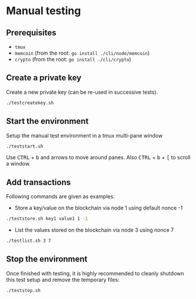 # Manual testing

## Prerequisites

- `tmux`
- `memcoin` (from the root: `go install ./cli/node/memcoin`)
- `crypto` (from the root: `go install ./cli/crypto`)

## Create a private key

Create a new private key (can be re-used in successive tests).

```sh
./testcreatekey.sh
```

## Start the environment

Setup the manual test environment in a tmux multi-pane window

```sh
./teststart.sh
```

Use <kbd>CTRL</kbd> + <kbd>b</kbd> and arrows to move around panes. Also
<kbd>CTRL</kbd> + <kbd>b</kbd> + <kbd>[</kbd> to scroll a window.

## Add transactions

Following commands are given as examples:

- Store a key/value on the blockchain via node 1 using default nonce -1

```sh
./teststore.sh key1 value1 1 -1
```

- List the values stored on the blockchain via node 3 using nonce 7

```sh
./testlist.sh 3 7
```

## Stop the environment

Once finished with testing, it is highly recommended to cleanly shutdown this
test setup and remove the temporary files:

```sh
./teststop.sh
```

